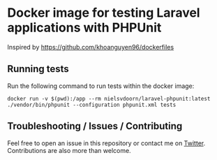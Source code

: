 # Docker image for testing Laravel applications with PHPUnit

Inspired by https://github.com/khoanguyen96/dockerfiles

## Running tests
Run the following command to run tests within the docker image:
```
docker run -v $(pwd):/app --rm nielsvdoorn/laravel-phpunit:latest ./vendor/bin/phpunit --configuration phpunit.xml tests
```

## Troubleshooting / Issues / Contributing
Feel free to open an issue in this repository or contact me on [Twitter](https://twitter.com/Niels277). Contributions are also more than welcome.